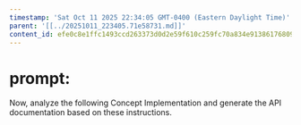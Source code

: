 ```yaml
---
timestamp: 'Sat Oct 11 2025 22:34:05 GMT-0400 (Eastern Daylight Time)'
parent: '[[../20251011_223405.71e58731.md]]'
content_id: efe0c8e1ffc1493ccd263373d0d2e59f610c259fc70a834e9138617680946d63
---
```


# prompt:

Now, analyze the following Concept Implementation and generate the API documentation based on these instructions.
